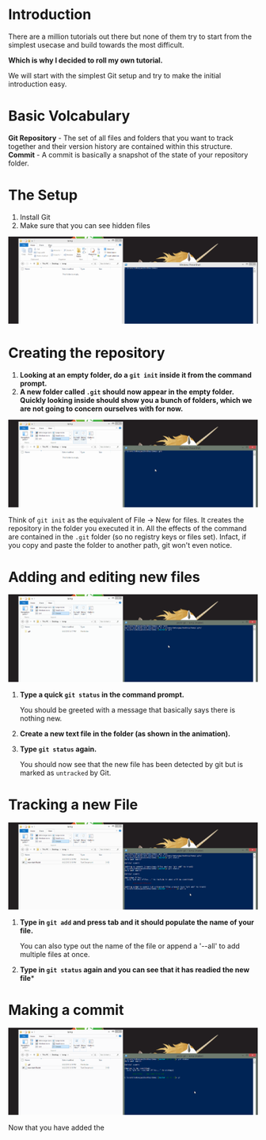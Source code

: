 # Introduction

There are a million tutorials out there but none of them try to start from the simplest usecase and build towards the most difficult. 

**Which is why I decided to roll my own tutorial.**

We will start with the simplest Git setup and try to make the initial introduction easy.

# Basic Volcabulary

**Git Repository** - The set of all files and folders that you want to track together and their version history are contained within this structure.
**Commit** - A commit is basically a snapshot of the state of your repository folder.

# The Setup

1. Install Git
2. Make sure that you can see hidden files

![](gifs/Setup.gif)

# Creating the repository

1. **Looking at an empty folder, do a `git init` inside it from the command prompt.**
2. **A new folder called `.git` should now appear in the empty folder. Quickly looking inside should show you a bunch of folders, which we are not going to concern ourselves with for now.**

![](gifs/git-init.gif)

Think of `git init` as the  equivalent of File -> New for files. It creates the repository in the folder you executed it in. All the effects of the command are contained in the `.git` folder (so no registry keys or files set). Infact, if you copy and paste the folder to another path, git won't even notice.

# Adding and editing new files

![](gifs/git-status.gif)

1. **Type a quick `git status` in the command prompt.**

    You should be greeted with a message that basically says there is nothing new.

2. **Create a new text file in the folder (as shown in the animation).**
3. **Type `git status` again.**
    
    You should now see that the new file has been detected by git but is marked as `untracked` by Git.

# Tracking a new File

![](gifs/git-add.gif)

1. **Type in `git add` and press tab and it should populate the name of your file.** 
    
    You can also type out the name of the file or append a '--all' to add multiple files at once.
2. **Type in `git status` again and you can see that it has readied the new file***

# Making a commit

![](gifs/git-commit.gif)

Now that you have added the 